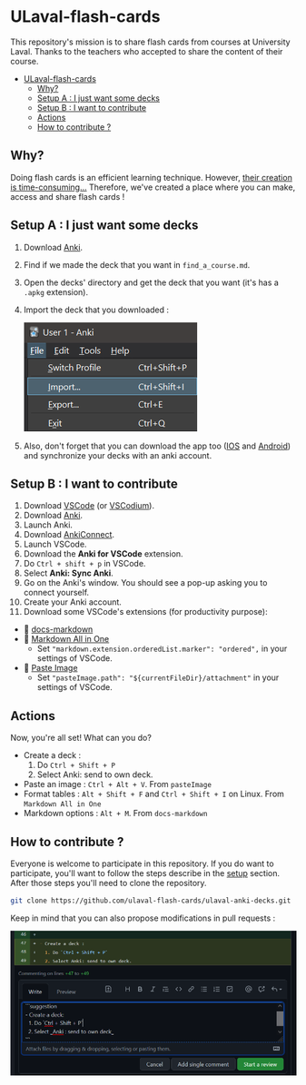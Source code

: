 # ULaval-flash-cards

This repository's mission is to share flash cards from courses at University Laval. Thanks to the teachers who accepted to share the content of their course.

- [ULaval-flash-cards](#ulaval-flash-cards)
  - [Why?](#why)
  - [Setup A : I just want some decks](#setup-a--i-just-want-some-decks)
  - [Setup B : I want to contribute](#setup-b--i-want-to-contribute)
  - [Actions](#actions)
  - [How to contribute ?](#how-to-contribute-)

## Why?

Doing flash cards is an efficient learning technique. However, [their creation is time-consuming...](https://andymatuschak.org/files/papers/Seibert%20Hanson%20and%20Brown%20-%202020%20-%20Enhancing%20L2%20learning%20through%20a%20mobile%20assisted%20sp.pdf) Therefore, we've created a place where you can make, access and share flash cards !

## Setup A : I just want some decks
1. Download [Anki](https://apps.ankiweb.net/).
2. Find if we made the deck that you want in `find_a_course.md`.
3. Open the decks' directory and get the deck that you want (it's has a `.apkg` extension).
4. Import the deck that you downloaded :

    ![](attachment/2021-10-28-14-20-56.png)
5. Also, don't forget that you can download the app too ([IOS](https://apps.apple.com/us/app/ankimobile-flashcards/id373493387) and [Android](https://play.google.com/store/apps/details?id=com.ichi2.anki&hl=en&gl=us)) and synchronize your decks with an anki account.

## Setup B : I want to contribute

1. Download [VSCode](https://code.visualstudio.com/Download) (or [VSCodium](https://vscodium.com/)).
2. Download [Anki](https://apps.ankiweb.net/).
3. Launch Anki.
4. Download [AnkiConnect](https://ankiweb.net/shared/info/2055492159).
5. Launch VSCode.
6. Download the **Anki for VSCode** extension.
7. Do `Ctrl + shift + p` in VSCode.
8. Select **Anki: Sync Anki**.
9. Go on the Anki's window. You should see a pop-up asking you to connect yourself.
10. Create your Anki account.
11. Download some VSCode's extensions (for productivity purpose):
   - :star2: [docs-markdown](https://marketplace.visualstudio.com/items?itemName=docsmsft.docs-markdown)
   - :star2: [Markdown All in One](https://open-vsx.org/extension/yzhang/markdown-all-in-one)
     - Set `"markdown.extension.orderedList.marker": "ordered",` in your settings of VSCode.
   - :star2: [Paste Image](https://open-vsx.org/extension/mushan/vscode-paste-image)
     - Set `"pasteImage.path": "${currentFileDir}/attachment"` in your settings of VSCode.

## Actions

Now, you're all set! What can you do?

- Create a deck :
  1. Do `Ctrl + Shift + P`
  2. Select Anki: send to own deck.
- Paste an image : `Ctrl + Alt + V`. From `pasteImage`
- Format tables : `Alt + Shift + F` and `Ctrl + Shift + I` on Linux. From `Markdown All in One`
- Markdown options : `Alt + M`. From `docs-markdown`

## How to contribute ?

Everyone is welcome to participate in this repository. If you do
want to participate, you'll want to follow the steps describe in the
[setup](#setup) section. After those steps you'll need to clone the repository.

```bash
git clone https://github.com/ulaval-flash-cards/ulaval-anki-decks.git
```

Keep in mind that you can also propose modifications in pull requests :

![](attachment/2022-01-13-10-57-17.png)
